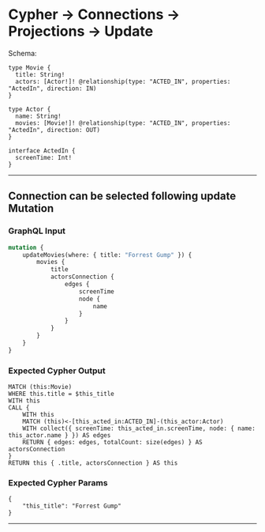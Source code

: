 # Cypher -> Connections -> Projections -> Update

Schema:

```schema
type Movie {
  title: String!
  actors: [Actor!]! @relationship(type: "ACTED_IN", properties: "ActedIn", direction: IN)
}

type Actor {
  name: String!
  movies: [Movie!]! @relationship(type: "ACTED_IN", properties: "ActedIn", direction: OUT)
}

interface ActedIn {
  screenTime: Int!
}
```

---

## Connection can be selected following update Mutation

### GraphQL Input

```graphql
mutation {
    updateMovies(where: { title: "Forrest Gump" }) {
        movies {
            title
            actorsConnection {
                edges {
                    screenTime
                    node {
                        name
                    }
                }
            }
        }
    }
}
```

### Expected Cypher Output

```cypher
MATCH (this:Movie)
WHERE this.title = $this_title
WITH this
CALL {
    WITH this
    MATCH (this)<-[this_acted_in:ACTED_IN]-(this_actor:Actor)
    WITH collect({ screenTime: this_acted_in.screenTime, node: { name: this_actor.name } }) AS edges
    RETURN { edges: edges, totalCount: size(edges) } AS actorsConnection
}
RETURN this { .title, actorsConnection } AS this
```

### Expected Cypher Params

```cypher-params
{
    "this_title": "Forrest Gump"
}
```

---
